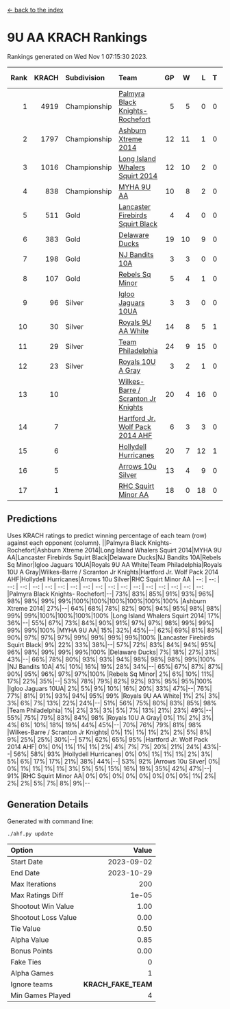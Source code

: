 [<- back to the index](readme.md)
# 9U AA KRACH Rankings
Rankings generated on Wed Nov  1 07:15:30 2023.

Rank|KRACH|Subdivision|Team|GP|W|L|T|OTW|OTL|SoS|Exp Wins|Win Diff
---:|---:|:---|:---|---:|---:|---:|---:|---:|---:|---:|---:|---:
1|4919|Championship|[Palmyra Black Knights- Rochefort](https://gamesheetstats.com/seasons/3659/teams/140260/schedule)|5|5|0|0|0|0|136|5.8|-0.0
2|1797|Championship|[Ashburn Xtreme 2014](https://gamesheetstats.com/seasons/3659/teams/140217/schedule)|12|11|1|0|0|0|209|11.8|-0.0
3|1016|Championship|[Long Island Whalers Squirt 2014](https://gamesheetstats.com/seasons/3659/teams/140221/schedule)|12|10|2|0|1|0|331|10.8|-0.0
4|838|Championship|[MYHA 9U AA](https://gamesheetstats.com/seasons/3659/teams/140222/schedule)|10|8|2|0|2|0|298|8.8|-0.0
5|511|Gold|[Lancaster Firebirds Squirt Black](https://gamesheetstats.com/seasons/3659/teams/140256/schedule)|4|4|0|0|0|0|16|4.9|0.0
6|383|Gold|[Delaware Ducks](https://gamesheetstats.com/seasons/3659/teams/140218/schedule)|19|10|9|0|0|3|1090|10.8|-0.0
7|198|Gold|[NJ Bandits 10A](https://gamesheetstats.com/seasons/3659/teams/140259/schedule)|3|3|0|0|0|0|8|3.9|0.0
8|107|Gold|[Rebels Sq Minor](https://gamesheetstats.com/seasons/3659/teams/140223/schedule)|5|4|1|0|1|0|72|4.9|0.0
9|96|Silver|[Igloo Jaguars 10UA](https://gamesheetstats.com/seasons/3659/teams/140253/schedule)|3|3|0|0|0|0|4|3.9|0.0
10|30|Silver|[Royals 9U AA White](https://gamesheetstats.com/seasons/3659/teams/140225/schedule)|14|8|5|1|0|0|220|9.4|0.0
11|29|Silver|[Team Philadelphia](https://gamesheetstats.com/seasons/3659/teams/140226/schedule)|24|9|15|0|0|1|673|9.9|0.0
12|23|Silver|[Royals 10U A Gray](https://gamesheetstats.com/seasons/3659/teams/140262/schedule)|3|2|1|0|0|0|12|2.9|0.0
13|10||[Wilkes-Barre / Scranton Jr Knights](https://gamesheetstats.com/seasons/3659/teams/140228/schedule)|20|4|16|0|0|0|726|4.9|0.0
14|7||[Hartford Jr. Wolf Pack 2014 AHF](https://gamesheetstats.com/seasons/3659/teams/140219/schedule)|6|3|3|0|0|0|149|3.9|0.0
15|6||[Hollydell Hurricanes](https://gamesheetstats.com/seasons/3659/teams/140220/schedule)|20|7|12|1|0|0|124|8.4|0.0
16|5||[Arrows 10u Silver](https://gamesheetstats.com/seasons/3659/teams/140216/schedule)|13|4|9|0|0|0|258|4.9|0.0
17|1||[RHC Squirt Minor AA](https://gamesheetstats.com/seasons/3659/teams/140224/schedule)|18|0|18|0|0|0|157|0.9|0.0

## Predictions
Uses KRACH ratings to predict winning percentage of each team (row) against each opponent (column).
||Palmyra Black Knights- Rochefort|Ashburn Xtreme 2014|Long Island Whalers Squirt 2014|MYHA 9U AA|Lancaster Firebirds Squirt Black|Delaware Ducks|NJ Bandits 10A|Rebels Sq Minor|Igloo Jaguars 10UA|Royals 9U AA White|Team Philadelphia|Royals 10U A Gray|Wilkes-Barre / Scranton Jr Knights|Hartford Jr. Wolf Pack 2014 AHF|Hollydell Hurricanes|Arrows 10u Silver|RHC Squirt Minor AA
| --: | --: | --: | --: | --: | --: | --: | --: | --: | --: | --: | --: | --: | --: | --: | --: | --: | --: 
|Palmyra Black Knights- Rochefort|--| 73%| 83%| 85%| 91%| 93%| 96%| 98%| 98%| 99%| 99%|100%|100%|100%|100%|100%|100%
|Ashburn Xtreme 2014| 27%|--| 64%| 68%| 78%| 82%| 90%| 94%| 95%| 98%| 98%| 99%| 99%|100%|100%|100%|100%
|Long Island Whalers Squirt 2014| 17%| 36%|--| 55%| 67%| 73%| 84%| 90%| 91%| 97%| 97%| 98%| 99%| 99%| 99%| 99%|100%
|MYHA 9U AA| 15%| 32%| 45%|--| 62%| 69%| 81%| 89%| 90%| 97%| 97%| 97%| 99%| 99%| 99%| 99%|100%
|Lancaster Firebirds Squirt Black|  9%| 22%| 33%| 38%|--| 57%| 72%| 83%| 84%| 94%| 95%| 96%| 98%| 99%| 99%| 99%|100%
|Delaware Ducks|  7%| 18%| 27%| 31%| 43%|--| 66%| 78%| 80%| 93%| 93%| 94%| 98%| 98%| 98%| 99%|100%
|NJ Bandits 10A|  4%| 10%| 16%| 19%| 28%| 34%|--| 65%| 67%| 87%| 87%| 90%| 95%| 96%| 97%| 97%|100%
|Rebels Sq Minor|  2%|  6%| 10%| 11%| 17%| 22%| 35%|--| 53%| 78%| 79%| 82%| 92%| 93%| 95%| 95%|100%
|Igloo Jaguars 10UA|  2%|  5%|  9%| 10%| 16%| 20%| 33%| 47%|--| 76%| 77%| 81%| 91%| 93%| 94%| 95%| 99%
|Royals 9U AA White|  1%|  2%|  3%|  3%|  6%|  7%| 13%| 22%| 24%|--| 51%| 56%| 75%| 80%| 83%| 85%| 98%
|Team Philadelphia|  1%|  2%|  3%|  3%|  5%|  7%| 13%| 21%| 23%| 49%|--| 55%| 75%| 79%| 83%| 84%| 98%
|Royals 10U A Gray|  0%|  1%|  2%|  3%|  4%|  6%| 10%| 18%| 19%| 44%| 45%|--| 70%| 76%| 79%| 81%| 98%
|Wilkes-Barre / Scranton Jr Knights|  0%|  1%|  1%|  1%|  2%|  2%|  5%|  8%|  9%| 25%| 25%| 30%|--| 57%| 62%| 65%| 95%
|Hartford Jr. Wolf Pack 2014 AHF|  0%|  0%|  1%|  1%|  1%|  2%|  4%|  7%|  7%| 20%| 21%| 24%| 43%|--| 56%| 58%| 93%
|Hollydell Hurricanes|  0%|  0%|  1%|  1%|  1%|  2%|  3%|  5%|  6%| 17%| 17%| 21%| 38%| 44%|--| 53%| 92%
|Arrows 10u Silver|  0%|  0%|  1%|  1%|  1%|  1%|  3%|  5%|  5%| 15%| 16%| 19%| 35%| 42%| 47%|--| 91%
|RHC Squirt Minor AA|  0%|  0%|  0%|  0%|  0%|  0%|  0%|  0%|  1%|  2%|  2%|  2%|  5%|  7%|  8%|  9%|--

## Generation Details

Generated with command line:
```
./ahf.py update
```

| Option | Value |
| :----- | ----: |
| Start Date | 2023-09-02 |
| End Date | 2023-10-29 |
| Max Iterations | 200 |
| Max Ratings Diff | 1e-05 |
| Shootout Win Value | 1.00 |
| Shootout Loss Value | 0.00 |
| Tie Value | 0.50 |
| Alpha Value | 0.85 |
| Bonus Points | 0.00 |
| Fake Ties | 0 |
| Alpha Games | 1 |
| Ignore teams | __KRACH_FAKE_TEAM__ |
| Min Games Played | 4 |

